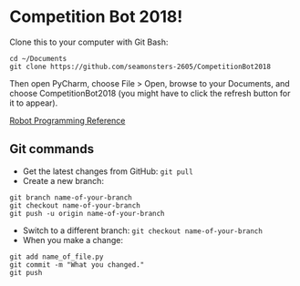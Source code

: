 # Competition Bot 2018!

Clone this to your computer with Git Bash:

```
cd ~/Documents
git clone https://github.com/seamonsters-2605/CompetitionBot2018
```

Then open PyCharm, choose File > Open, browse to your Documents, and choose CompetitionBot2018 (you might have to click the refresh button for it to appear).

[Robot Programming Reference](https://seamonsters-2605.github.io/docs/reference/)

## Git commands

- Get the latest changes from GitHub: `git pull`
- Create a new branch:
```
git branch name-of-your-branch
git checkout name-of-your-branch
git push -u origin name-of-your-branch
```
- Switch to a different branch: `git checkout name-of-your-branch`
- When you make a change:
```
git add name_of_file.py
git commit -m "What you changed."
git push
```
